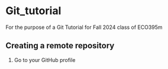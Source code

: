# Git_tutorial
For the purpose of a Git Tutorial for Fall 2024 class of ECO395m

## Creating a remote repository

1. Go to your GitHub profile
